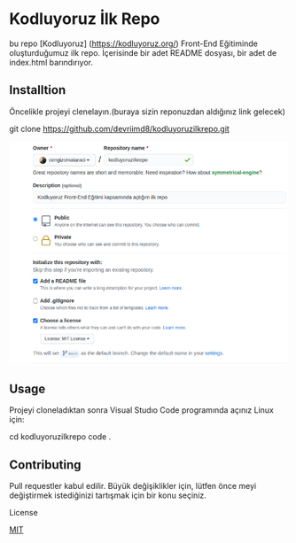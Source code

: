 # Kodluyoruz İlk Repo
bu repo [Kodluyoruz] (https://kodluyoruz.org/) Front-End Eğitiminde oluşturduğumuz ilk repo. İçerisinde bir adet README dosyası, bir adet de index.html barındırıyor.
## Installtion
Öncelikle projeyi clenelayın.(buraya sizin reponuzdan aldığınız link gelecek)

git clone 
https://github.com/devriimd8/kodluyoruzilkrepo.git

![lorem Picsum Görsel](https://github.com/Kodluyoruz/taskforce/raw/main/git/odev1/figures/github.png)
## Usage
Projeyi cloneladıktan sonra Visual Studıo Code programında açınız 
Linux için:

cd kodluyoruzilkrepo
code .
## Contributing

Pull requestler kabul edilir. Büyük değişiklikler için, lütfen önce meyi değiştirmek istediğinizi tartışmak için bir konu seçiniz.

License

[MIT](https://www.mit.edu/)
 
